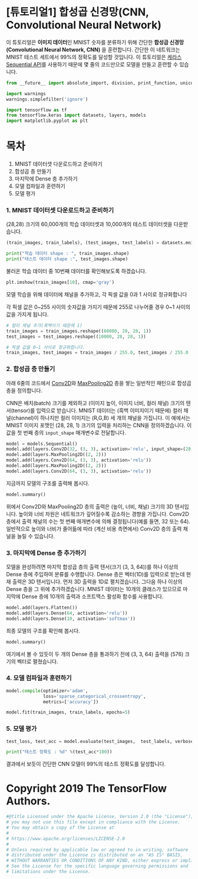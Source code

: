 
# [튜토리얼1] 합성곱 신경망(CNN, Convolutional Neural Network)

이 튜토리얼은 **이미지 데이터**인 MNIST 숫자를 분류하기 위해 간단한 **합성곱 신경망(Convolutional Neural Network, CNN)** 을 훈련합니다. 간단한 이 네트워크는 MNIST 테스트 세트에서 99%의 정확도를 달성할 것입니다. 이 튜토리얼은 [케라스 Sequential API](https://www.tensorflow.org/guide/keras)를 사용하기 때문에 몇 줄의 코드만으로 모델을 만들고 훈련할 수 있습니다.


```python
from __future__ import absolute_import, division, print_function, unicode_literals

import warnings
warnings.simplefilter('ignore')

import tensorflow as tf
from tensorflow.keras import datasets, layers, models
import matplotlib.pyplot as plt
```

# 목차
1. MNIST 데이터셋 다운로드하고 준비하기
2. 합성곱 층 만들기
3. 마지막에 Dense 층 추가하기
4. 모델 컴파일과 훈련하기
5. 모델 평가

### 1. MNIST 데이터셋 다운로드하고 준비하기

(28,28) 크기의 60,000개의 학습 데이터셋과 10,000개의 테스트 데이터셋을 다운받습니다.


```python
(train_images, train_labels), (test_images, test_labels) = datasets.mnist.load_data()

print("학습 데이터 shape : ", train_images.shape)
print("테스트 데이터 shape :", test_images.shape)
```

불러온 학습 데이터 중 10번째 데이터를 확인해보도록 하겠습니다.


```python
plt.imshow(train_images[10], cmap='gray')
```

모델 학습을 위해 데이터에 채널을 추가하고, 각 픽셀 값을 0과 1 사이로 정규화합니다

각 픽셀 값은 0~255 사이의 숫자값을 가지기 때문에 255로 나누어줄 경우 0~1 사이의 값을 가지게 됩니다. 


```python
# 컬러 채널 추가(흑백이기 때문에 1)
train_images = train_images.reshape((60000, 28, 28, 1))
test_images = test_images.reshape((10000, 28, 28, 1))

# 픽셀 값을 0~1 사이로 정규화합니다. 
train_images, test_images = train_images / 255.0, test_images / 255.0
```

### 2. 합성곱 층 만들기

아래 6줄의 코드에서 [Conv2D](https://www.tensorflow.org/api_docs/python/tf/keras/layers/Conv2D)와 [MaxPooling2D](https://www.tensorflow.org/api_docs/python/tf/keras/layers/MaxPool2D) 층을 쌓는 일반적인 패턴으로 합성곱 층을 정의합니다.

CNN은 배치(batch) 크기를 제외하고 (이미지 높이, 이미지 너비, 컬러 채널) 크기의 텐서(tensor)를 입력으로 받습니다. MNIST 데이터는 (흑백 이미지이기 때문에) 컬러 채널(channel)이 하나지만 컬러 이미지는 (R,G,B) 세 개의 채널을 가집니다. 이 예에서는 MNIST 이미지 포맷인 (28, 28, 1) 크기의 입력을 처리하는 CNN을 정의하겠습니다. 이 값을 첫 번째 층의 `input_shape` 매개변수로 전달합니다.


```python
model = models.Sequential()
model.add(layers.Conv2D(32, (3, 3), activation='relu', input_shape=(28, 28, 1)))  
model.add(layers.MaxPooling2D((2, 2)))
model.add(layers.Conv2D(64, (3, 3), activation='relu'))
model.add(layers.MaxPooling2D((2, 2)))
model.add(layers.Conv2D(64, (3, 3), activation='relu'))
```

지금까지 모델의 구조를 출력해 봅시다.


```python
model.summary()
```

위에서 Conv2D와 MaxPooling2D 층의 출력은 (높이, 너비, 채널) 크기의 3D 텐서입니다. 높이와 너비 차원은 네트워크가 깊어질수록 감소하는 경향을 가집니다. Conv2D 층에서 출력 채널의 수는 첫 번째 매개변수에 의해 결정됩니다(예를 들면, 32 또는 64). 일반적으로 높이와 너비가 줄어듦에 따라 (계산 비용 측면에서) Conv2D 층의 출력 채널을 늘릴 수 있습니다.

### 3. 마지막에 Dense 층 추가하기

모델을 완성하려면 마지막 합성곱 층의 출력 텐서(크기 (3, 3, 64))를 하나 이상의 Dense 층에 주입하여 분류를 수행합니다. Dense 층은 벡터(1D)를 입력으로 받는데 현재 출력은 3D 텐서입니다. 먼저 3D 출력을 1D로 펼치겠습니다. 그다음 하나 이상의 Dense 층을 그 위에 추가하겠습니다. MNIST 데이터는 10개의 클래스가 있으므로 마지막에 Dense 층에 10개의 출력과 소프트맥스 활성화 함수를 사용합니다.


```python
model.add(layers.Flatten())
model.add(layers.Dense(64, activation='relu'))
model.add(layers.Dense(10, activation='softmax'))
```

최종 모델의 구조를 확인해 봅시다.


```python
model.summary()
```

여기에서 볼 수 있듯이 두 개의 Dense 층을 통과하기 전에 (3, 3, 64) 출력을 (576) 크기의 벡터로 펼쳤습니다.

### 4. 모델 컴파일과 훈련하기


```python
model.compile(optimizer='adam',
              loss='sparse_categorical_crossentropy',
              metrics=['accuracy'])

model.fit(train_images, train_labels, epochs=5)
```

### 5. 모델 평가


```python
test_loss, test_acc = model.evaluate(test_images,  test_labels, verbose=2)
```


```python
print("테스트 정확도 : %d" %(test_acc*100))
```

결과에서 보듯이 간단한 CNN 모델이 99%의 테스트 정확도를 달성합니다.

# Copyright 2019 The TensorFlow Authors.


```python
#@title Licensed under the Apache License, Version 2.0 (the "License");
# you may not use this file except in compliance with the License.
# You may obtain a copy of the License at
#
# https://www.apache.org/licenses/LICENSE-2.0
#
# Unless required by applicable law or agreed to in writing, software
# distributed under the License is distributed on an "AS IS" BASIS,
# WITHOUT WARRANTIES OR CONDITIONS OF ANY KIND, either express or implied.
# See the License for the specific language governing permissions and
# limitations under the License.
```
